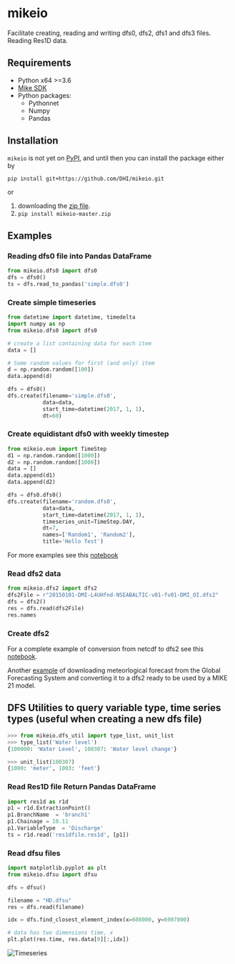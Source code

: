 # mikeio
Facilitate creating, reading and writing dfs0, dfs2, dfs1 and dfs3 files. Reading Res1D data.

## Requirements

* Python x64 >=3.6
* [Mike SDK](https://www.mikepoweredbydhi.com/download/mike-2019/mike-sdk)
* Python packages:
  * Pythonnet
  * Numpy
  * Pandas

## Installation

`mikeio` is not yet on [PyPI](https://pypi.org/), and until then you can install the package either by 

`pip install git+https://github.com/DHI/mikeio.git`

or

1. downloading the [zip file](https://github.com/DHI/mikeio/archive/master.zip).
2. `pip install mikeio-master.zip`



## Examples

### Reading dfs0 file into Pandas DataFrame
```python
from mikeio.dfs0 import dfs0
dfs = dfs0()
ts = dfs.read_to_pandas('simple.dfs0')
```

### Create simple timeseries
```python
from datetime import datetime, timedelta
import numpy as np
from mikeio.dfs0 import dfs0

# create a list containing data for each item
data = []

# Some random values for first (and only) item
d = np.random.random([100])
data.append(d)

dfs = dfs0()
dfs.create(filename='simple.dfs0',
           data=data,
           start_time=datetime(2017, 1, 1),
           dt=60)

```


### Create equidistant dfs0 with weekly timestep
```python
from mikeio.eum import TimeStep
d1 = np.random.random([1000])
d2 = np.random.random([1000])
data = []
data.append(d1)
data.append(d2)

dfs = dfs0.dfs0()
dfs.create(filename='random.dfs0',
           data=data,
           start_time=datetime(2017, 1, 1),
           timeseries_unit=TimeStep.DAY,
           dt=7,
           names=['Random1', 'Random2'],
           title='Hello Test')

```
For more examples see this [notebook](notebooks/01%20-%20Timeseries.ipynb)


### Read dfs2 data
```python
from mikeio.dfs2 import dfs2
dfs2File = r"20150101-DMI-L4UHfnd-NSEABALTIC-v01-fv01-DMI_OI.dfs2"
dfs = dfs2()
res = dfs.read(dfs2File)
res.names
```

### Create dfs2
For a complete example of conversion from netcdf to dfs2 see this [notebook](notebooks/Sea%20surface%20temperature%20-%20dfs2.ipynb).

Another [example](notebooks/Global%20Forecasting%20System%20-%20dfs2.ipynb) of downloading meteorlogical forecast from the Global Forecasting System and converting it to a dfs2 ready to be used by a MIKE 21 model.

## DFS Utilities to query variable type, time series types (useful when creating a new dfs file)
```python
>>> from mikeio.dfs_util import type_list, unit_list
>>> type_list('Water level')
{100000: 'Water Level', 100307: 'Water level change'}

>>> unit_list(100307)
{1000: 'meter', 1003: 'feet'}
```

### Read Res1D file Return Pandas DataFrame
```python
import res1d as r1d
p1 = r1d.ExtractionPoint()
p1.BranchName  = 'branch1'
p1.Chainage = 10.11
p1.VariableType  = 'Discharge'
ts = r1d.read('res1dfile.res1d', [p1])
```

### Read dfsu files
```python
import matplotlib.pyplot as plt
from mikeio.dfsu import dfsu

dfs = dfsu()

filename = "HD.dfsu"
res = dfs.read(filename)

idx = dfs.find_closest_element_index(x=608000, y=6907000)

# data has two dimensions time, x
plt.plot(res.time, res.data[0][:,idx])
```
![Timeseries](images/dfsu_ts.png)


